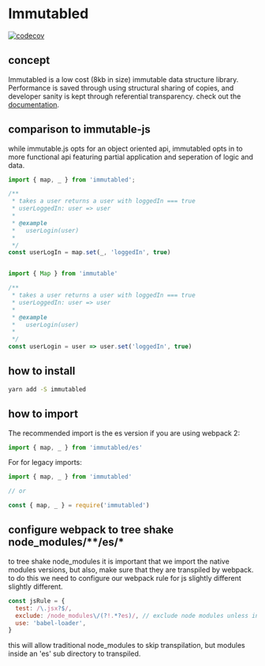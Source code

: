 # Immutabled
[![codecov](https://codecov.io/gh/leonp1991/immutabled/branch/master/graph/badge.svg)](https://codecov.io/gh/leonp1991/immutabled)



## concept
Immutabled is a low cost (8kb in size) immutable data structure library. Performance is saved
through using structural sharing of copies, and developer sanity is kept through
referential transparency. check out the [documentation](https://leonp1991.github.io/immutabled).

## comparison to immutable-js
while immutable.js opts for an object oriented api, immutabled opts in to more functional api
featuring partial application and seperation of logic and data.

```javascript
import { map, _ } from 'immutabled';

/**
 * takes a user returns a user with loggedIn === true
 * userLoggedIn: user => user
 *
 * @example
 *   userLogin(user)
 *
 */
const userLogIn = map.set(_, 'loggedIn', true)


import { Map } from 'immutable'

/**
 * takes a user returns a user with loggedIn === true
 * userLoggedIn: user => user
 *
 * @example
 *   userLogin(user)
 *
 */
const userLogin = user => user.set('loggedIn', true)
```

## how to install
```sh
yarn add -S immutabled
```

## how to import
The recommended import is the es version if you are using webpack 2:

```javascript
import { map, _ } from 'immutabled/es'
```

For for legacy imports:
```javascript
import { map, _ } from 'immutabled'

// or

const { map, _ } = require('immutabled')
```

## configure webpack to tree shake node_modules/**/es/*

to tree shake node_modules it is important that we import the native modules versions, but
also, make sure that they are transpiled by webpack. to do this we need to configure our webpack
rule for js slightly different slightly different.

```javascript
const jsRule = {
  test: /\.jsx?$/,
  exclude: /node_modules\/(?!.*?es)/, // exclude node modules unless inside a 'es' sub directory
  use: 'babel-loader',
}
```

this will allow traditional node_modules to skip transpilation, but modules inside an 'es'
sub directory to transpiled.





